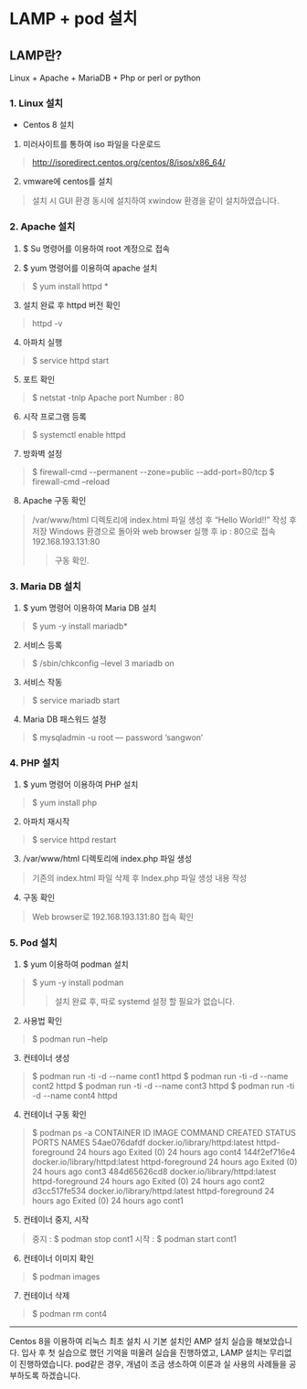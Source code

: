 # LAMP + pod 설치
## LAMP란?
Linux + Apache + MariaDB + Php or perl or python

### 1.	Linux 설치

-	Centos 8 설치
1)	미러사이트를 통하여 iso 파일을 다운로드
>http://isoredirect.centos.org/centos/8/isos/x86_64/

2)	vmware에 centos를 설치
 >설치 시 GUI 환경 동시에 설치하여 xwindow 환경을 같이 설치하였습니다.

### 2.	Apache 설치

1)	$ Su 명령어를 이용하여 root 계정으로 접속

2)	$ yum 명령어를 이용하여 apache 설치
>$ yum install httpd *
3)	설치 완료 후 httpd 버전 확인
>httpd -v

4)	아파치 실행
>$ service httpd start

5)	포트 확인

>$ netstat -tnlp
>Apache port Number : 80

6)	시작 프로그램 등록

>$ systemctl enable httpd

7)	방화벽 설정

>$ firewall-cmd --permanent --zone=public --add-port=80/tcp
>$ firewall-cmd –reload

8)	Apache 구동 확인

>/var/www/html 디렉토리에 index.html 파일 생성 후
“Hello World!!” 작성 후 저장
Windows 환경으로 돌아와 web browser 실행 후 ip : 80으로 접속
192.168.193.131:80
>>구동 확인.

### 3.	Maria DB 설치

1)	$ yum 명령어 이용하여 Maria DB 설치
>$ yum -y install mariadb*

2)	서비스 등록
>$ /sbin/chkconfig –level 3 mariadb on

3)	서비스 작동
>$ service mariadb start

4)	Maria DB 패스워드 설정
>$ mysqladmin -u root — password ‘sangwon’

### 4.	PHP 설치

1)	$ yum 명령어 이용하여 PHP 설치
>$ yum install php

2)	아파치 재시작
>$ service httpd restart

3)	/var/www/html 디렉토리에 index.php 파일 생성
>기존의 index.html 파일 삭제 후
Index.php 파일 생성
내용 작성
<?php
phpinfo();
?>

4)	구동 확인
>Web browser로 192.168.193.131:80 접속 확인

### 5.	Pod 설치

1)	$ yum 이용하여 podman 설치
>$ yum -y install podman
>>설치 완료 후, 따로 systemd 설정 할 필요가 없습니다.

2)	사용법 확인
>$ podman run –help

3)	컨테이너 생성
>$ podman run -ti -d --name cont1 httpd
>$ podman run -ti -d --name cont2 httpd
>$ podman run -ti -d --name cont3 httpd
>$ podman run -ti -d --name cont4 httpd

4)	컨테이너 구동 확인
>$ podman ps -a
CONTAINER ID  IMAGE                           COMMAND           CREATED       STATUS                   PORTS  NAMES
54ae076dafdf  docker.io/library/httpd:latest  httpd-foreground  24 hours ago  Exited (0) 24 hours ago         cont4
144f2ef716e4  docker.io/library/httpd:latest  httpd-foreground  24 hours ago  Exited (0) 24 hours ago         cont3
484d65626cd8  docker.io/library/httpd:latest  httpd-foreground  24 hours ago  Exited (0) 24 hours ago         cont2
d3cc517fe534  docker.io/library/httpd:latest  httpd-foreground  24 hours ago  Exited (0) 24 hours ago         cont1

5)	컨테이너 중지, 시작
>중지 : $ podman stop cont1
>시작 : $ podman start cont1

6)	컨테이너 이미지 확인
>$ podman images
7)	컨테이너 삭제
>$ podman rm cont4
------------------------------------------------------------------------------
Centos 8을 이용하여 리눅스 최초 설치 시 기본 설치인 AMP 설치 실습을 해보았습니다.
입사 후 첫 실습으로 했던 기억을 떠올려 실습을 진행하였고, LAMP 설치는 무리없이 진행하였습니다.
pod같은 경우, 개념이 조금 생소하여 이론과 실 사용의 사례들을 공부하도록 하겠습니다.
